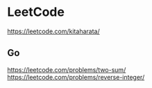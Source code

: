 # LeetCode
https://leetcode.com/kitaharata/

## Go
https://leetcode.com/problems/two-sum/
https://leetcode.com/problems/reverse-integer/
